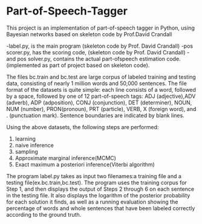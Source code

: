 # Part-of-Speech-Tagger

This project is an implementation of part-of-speech tagger in Python, using Bayesian networks based on skeleton code by Prof.David Crandall

-label.py, is the main program (skeleton code by Prof. David Crandall)
-pos scorer.py, has the scoring code, (skeleton code by Prof. David Crandall)
-and pos solver.py, contains the actual part-ofspeech estimation code.(implemented as part of project based on skeleton code).

The files bc.train and bc.test are large corpus of labeled training and testing data, consisting of nearly 1 million words 
and 50,000 sentences. The file format of the datasets is quite simple: each line consists of a word, followed by a space, 
followed by one of 12 part-of-speech tags: ADJ (adjective),ADV (adverb), ADP (adposition), CONJ (conjunction), DET (determiner), NOUN, 
NUM (number), PRON(pronoun), PRT (particle), VERB, X (foreign word), and . (punctuation mark). Sentence boundaries are
indicated by blank lines.

Using the above datasets, the following steps are performed:
1. learning
2. naive inference
3. sampling
4. Approximate marginal inference(MCMC)
5. Exact maximum a posteriori inference(Viterbi algorithm)

The program label.py takes as input two filenames:a training file and a testing file(ex.bc.train,bc.test). 
The program uses the training corpus for Step 1, and then displays the output of Steps 2 through 6 on each sentence in the testing file. 
It also displays the logarithm of the posterior probability for each solution it finds, as well as a running evaluation showing the percentage
of words and whole sentences that have been labeled correctly according to the ground truth.
